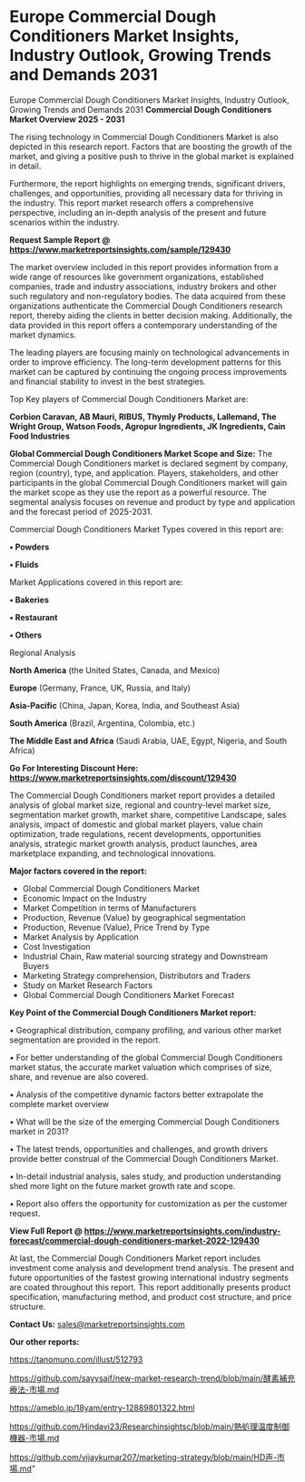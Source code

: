 # Europe Commercial Dough Conditioners Market Insights, Industry Outlook, Growing Trends and Demands 2031
Europe Commercial Dough Conditioners Market Insights, Industry Outlook, Growing Trends and Demands 2031
<Strong> Commercial Dough Conditioners Market Overview 2025 - 2031</strong>

The rising technology in Commercial Dough Conditioners Market is also depicted in this research report. Factors that are boosting the growth of the market, and giving a positive push to thrive in the global market is explained in detail.

Furthermore, the report highlights on emerging trends, significant drivers, challenges, and opportunities, providing all necessary data for thriving in the industry. This report market research offers a comprehensive perspective, including an in-depth analysis of the present and future scenarios within the industry.

<strong>Request Sample Report @ <a href=https://www.marketreportsinsights.com/sample/129430>https://www.marketreportsinsights.com/sample/129430</a></strong>

The market overview included in this report provides information from a wide range of resources like government organizations, established companies, trade and industry associations, industry brokers and other such regulatory and non-regulatory bodies. The data acquired from these organizations authenticate the Commercial Dough Conditioners research report, thereby aiding the clients in better decision making. Additionally, the data provided in this report offers a contemporary understanding of the market dynamics.

The leading players are focusing mainly on technological advancements in order to improve efficiency. The long-term development patterns for this market can be captured by continuing the ongoing process improvements and financial stability to invest in the best strategies.

Top Key players of Commercial Dough Conditioners Market are:

<strong>Corbion Caravan, AB Mauri, RIBUS, Thymly Products, Lallemand, The Wright Group, Watson Foods, Agropur Ingredients, JK Ingredients, Cain Food Industries</strong>

<strong><b>Global Commercial Dough Conditioners Market Scope and Size:</b></strong>
The Commercial Dough Conditioners market is declared segment by company, region (country), type, and application. Players, stakeholders, and other participants in the global Commercial Dough Conditioners market will gain the market scope as they use the report as a powerful resource. The segmental analysis focuses on revenue and product by type and application and the forecast period of 2025-2031.

Commercial Dough Conditioners Market Types covered in this report are:

<strong>• Powders

• Fluids</strong>

Market Applications covered in this report are:

<strong>• Bakeries

• Restaurant

• Others</strong> 

Regional Analysis

<strong>North America</strong> (the United States, Canada, and Mexico)

<strong>Europe</strong> (Germany, France, UK, Russia, and Italy)

<strong>Asia-Pacific</strong> (China, Japan, Korea, India, and Southeast Asia)

<strong>South America</strong> (Brazil, Argentina, Colombia, etc.)

<strong>The Middle East and Africa</strong> (Saudi Arabia, UAE, Egypt, Nigeria, and South Africa)

<strong>Go For Interesting Discount Here: <a href=https://www.marketreportsinsights.com/discount/129430>https://www.marketreportsinsights.com/discount/129430</a></strong>

The Commercial Dough Conditioners market report provides a detailed analysis of global market size, regional and country-level market size, segmentation market growth, market share, competitive Landscape, sales analysis, impact of domestic and global market players, value chain optimization, trade regulations, recent developments, opportunities analysis, strategic market growth analysis, product launches, area marketplace expanding, and technological innovations.

<strong><b>Major factors covered in the report:</b></strong>
<ul>
  <li>Global Commercial Dough Conditioners Market </li>
  <li>Economic Impact on the Industry</li>
  <li>Market Competition in terms of Manufacturers</li>
  <li>Production, Revenue (Value) by geographical segmentation</li>
  <li>Production, Revenue (Value), Price Trend by Type</li>
  <li>Market Analysis by Application</li>
  <li>Cost Investigation</li>
  <li>Industrial Chain, Raw material sourcing strategy and Downstream Buyers</li>
  <li>Marketing Strategy comprehension, Distributors and Traders</li>
  <li>Study on Market Research Factors</li>
  <li>Global Commercial Dough Conditioners Market Forecast</li>
</ul>

<strong><b>Key Point of the Commercial Dough Conditioners Market report:</b></strong>

• Geographical distribution, company profiling, and various other market segmentation are provided in the report.

• For better understanding of the global Commercial Dough Conditioners market status, the accurate market valuation which comprises of size, share, and revenue are also covered.

• Analysis of the competitive dynamic factors better extrapolate the complete market overview

• What will be the size of the emerging Commercial Dough Conditioners market in 2031?

• The latest trends, opportunities and challenges, and growth drivers provide better construal of the Commercial Dough Conditioners Market.

• In-detail industrial analysis, sales study, and production understanding shed more light on the future market growth rate and scope.

• Report also offers the opportunity for customization as per the customer request.

<strong><b>View Full Report @ <a href=https://www.marketreportsinsights.com/industry-forecast/commercial-dough-conditioners-market-2022-129430>https://www.marketreportsinsights.com/industry-forecast/commercial-dough-conditioners-market-2022-129430</a></b></strong>


At last, the Commercial Dough Conditioners Market report includes investment come analysis and development trend analysis. The present and future opportunities of the fastest growing international industry segments are coated throughout this report. This report additionally presents product specification, manufacturing method, and product cost structure, and price structure.

<strong>Contact Us:</strong>
sales@marketreportsinsights.com

<strong>Our other reports:</strong>

<a href=https://tanomuno.com/illust/512793>https://tanomuno.com/illust/512793</a>

<a href=https://github.com/sayysaif/new-market-research-trend/blob/main/酵素補充療法-市場.md>https://github.com/sayysaif/new-market-research-trend/blob/main/酵素補充療法-市場.md</a>

<a href=https://ameblo.jp/18yam/entry-12889801322.html>https://ameblo.jp/18yam/entry-12889801322.html</a>

<a href=https://github.com/Hindavi23/Researchinsightsc/blob/main/熱処理温度制御機器-市場.md>https://github.com/Hindavi23/Researchinsightsc/blob/main/熱処理温度制御機器-市場.md</a>

<a href=https://github.com/vijaykumar207/marketing-strategy/blob/main/HD声-市場.md>https://github.com/vijaykumar207/marketing-strategy/blob/main/HD声-市場.md</a>"
